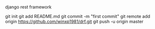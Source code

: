 django rest framework

git init
git add README.md
git commit -m "first commit"
git remote add origin https://github.com/winxp1981/drf.git
git push -u origin master 
